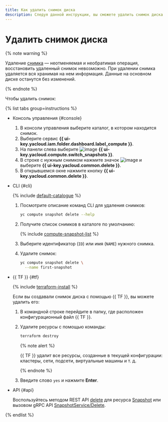 ```yaml
---
title: Как удалить снимок диска
description: Следуя данной инструкции, вы сможете удалить снимок диска.
---
```


# Удалить снимок диска

{% note warning %}

Удаление [снимка](../../concepts/snapshot.md) — неотменяемая и необратимая операция, восстановить удаленный снимок невозможно. При удалении снимка удаляется вся хранимая на нем информация. Данные на основном диске останутся без изменений.

{% endnote %}

Чтобы удалить снимок:

{% list tabs group=instructions %}

- Консоль управления {#console}

  1. В консоли управления выберите каталог, в котором находится снимок.
  1. Выберите сервис **{{ ui-key.yacloud.iam.folder.dashboard.label_compute }}**.
  1. На панели слева выберите ![image](../../../_assets/console-icons/picture.svg) **{{ ui-key.yacloud.compute.switch_snapshots }}**.
  1. В строке с нужным снимком нажмите значок ![image](../../../_assets/console-icons/ellipsis.svg) и выберите **{{ ui-key.yacloud.common.delete }}**.
  1. В открывшемся окне нажмите кнопку **{{ ui-key.yacloud.common.delete }}**.

- CLI {#cli}

  {% include [default-catalogue](../../../_includes/default-catalogue.md) %}

  1. Посмотрите описание команд CLI для удаления снимков:

     ```bash
     yc compute snapshot delete --help
     ```

  1. Получите список снимков в каталоге по умолчанию:

     {% include [compute-snapshot-list](../../_includes_service/compute-snapshot-list.md) %}

  1. Выберите идентификатор (`ID`) или имя (`NAME`) нужного снимка.
  1. Удалите снимок:

     ```bash
     yc compute snapshot delete \
       --name first-snapshot
     ```

- {{ TF }} {#tf}

  {% include [terraform-install](../../../_includes/terraform-install.md) %}

  Если вы создавали снимок диска с помощью {{ TF }}, вы можете удалить его:
  1. В командной строке перейдите в папку, где расположен конфигурационный файл {{ TF }}.
  1. Удалите ресурсы с помощью команды:

     ```bash
     terraform destroy
     ```

     {% note alert %}

     {{ TF }} удалит все ресурсы, созданные в текущей конфигурации: кластеры, сети, подсети, виртуальные машины и т. д.

     {% endnote %}

  1. Введите слово `yes` и нажмите **Enter**.

- API {#api}

  Воспользуйтесь методом REST API [delete](../../api-ref/Snapshot/delete.md) для ресурса [Snapshot](../../api-ref/Snapshot/index.md) или вызовом gRPC API [SnapshotService/Delete](../../api-ref/grpc/Snapshot/delete.md).

{% endlist %}